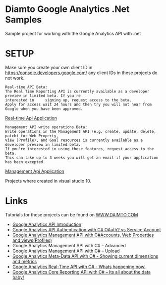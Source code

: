 ﻿Diamto Google Analytics .Net Samples
=================================

Sample project for working with the Google Analytics API with .net


SETUP
=================================

Make sure you create your own client ID in https://console.developers.google.com/ any client IDs in these projects do not work.

    Real-time API Beta:
    The Real Time Reporting API is currently available as a developer preview in limited beta. If you're 
    interested in     signing up, request access to the beta.
    Apply for access wait 24 hours and then try you will not hear from Google when you have been approved. 
[Real-time Api Application](https://docs.google.com/forms/d/1qfRFysCikpgCMGqgF3yXdUyQW4xAlLyjKuOoOEFN2Uw/viewform)


    Management API write operations Beta:
    Write operations in the Management API (e.g. create, update, delete, patch) for Web Property, 
    View (Profile), and Goal resources is currently available as a developer preview in limited beta. 
    If you're interested in using these features, request access to the beta.
    This can take up to 3 weeks you will get an email if your application has been excepted.
 [Management Api Application](https://docs.google.com/forms/d/1xyjp6ca4YkGjh7TDi1Z3XyA3XHcRHkKzFentxzUrmPY/viewform)


Projects where created in visual studio 10.  

Links
=================================

Tutorials for these projects can be found on [WWW.DAIMTO.COM](http://www.daimto.com/)

* [Google Analytics API Introduction](http://www.daimto.com/google-analytics-api-v3-with-c/)
* [Google Analytics API Authentication with C# OAuth2 vs Service Account](http://www.daimto.com/googleAnalytics-authentication-csharp/)
* [Google Analytics Management API with C#Accounts, Web Properties and views(Profiles)](http://www.daimto.com/googleAnalytics-management-csharp/)
* Google Analytics Management API with C# – Advanced
* Google Analytics Management API with C# – Upload
* [Google Analytics Meta-Data API with C# - Showing current dimensions and metrics](http://www.daimto.com/google-analytics-metadata-api/)
* [Google Analytics Real-Time API with C# - Whats happening now!](http://www.daimto.com/googleAnalytics-realtime-csharp/)
* [Google Analytics Core Reporting API with C#  – Its all about the data baby!](http://www.daimto.com/googleAnalytics-core-csharp/)




